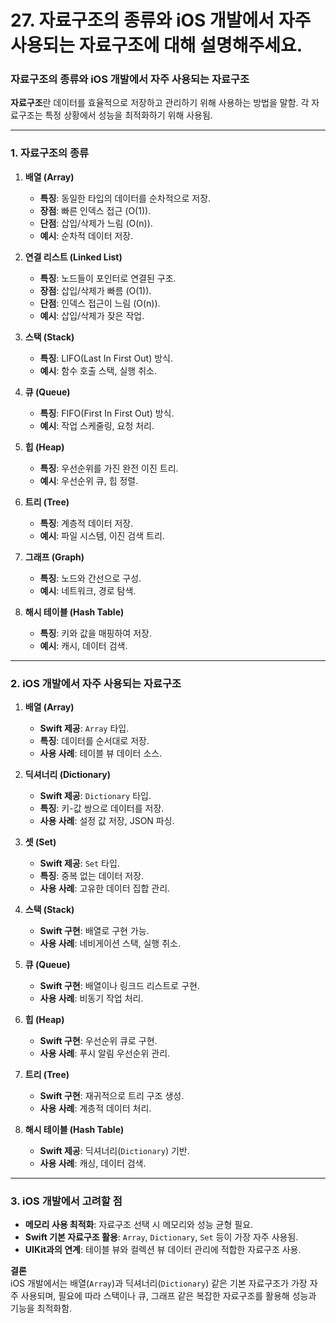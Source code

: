 #  27. 자료구조의 종류와 iOS 개발에서 자주 사용되는 자료구조에 대해 설명해주세요.

### 자료구조의 종류와 iOS 개발에서 자주 사용되는 자료구조

**자료구조**란 데이터를 효율적으로 저장하고 관리하기 위해 사용하는 방법을 말함. 각 자료구조는 특정 상황에서 성능을 최적화하기 위해 사용됨. 

---

### 1. 자료구조의 종류

1. **배열 (Array)**  
   - **특징**: 동일한 타입의 데이터를 순차적으로 저장.
   - **장점**: 빠른 인덱스 접근 (O(1)).
   - **단점**: 삽입/삭제가 느림 (O(n)).
   - **예시**: 순차적 데이터 저장.

2. **연결 리스트 (Linked List)**  
   - **특징**: 노드들이 포인터로 연결된 구조.
   - **장점**: 삽입/삭제가 빠름 (O(1)).
   - **단점**: 인덱스 접근이 느림 (O(n)).
   - **예시**: 삽입/삭제가 잦은 작업.

3. **스택 (Stack)**  
   - **특징**: LIFO(Last In First Out) 방식.
   - **예시**: 함수 호출 스택, 실행 취소.

4. **큐 (Queue)**  
   - **특징**: FIFO(First In First Out) 방식.
   - **예시**: 작업 스케줄링, 요청 처리.

5. **힙 (Heap)**  
   - **특징**: 우선순위를 가진 완전 이진 트리.
   - **예시**: 우선순위 큐, 힙 정렬.

6. **트리 (Tree)**  
   - **특징**: 계층적 데이터 저장.
   - **예시**: 파일 시스템, 이진 검색 트리.

7. **그래프 (Graph)**  
   - **특징**: 노드와 간선으로 구성.
   - **예시**: 네트워크, 경로 탐색.

8. **해시 테이블 (Hash Table)**  
   - **특징**: 키와 값을 매핑하여 저장.
   - **예시**: 캐시, 데이터 검색.

---

### 2. iOS 개발에서 자주 사용되는 자료구조

1. **배열 (Array)**  
   - **Swift 제공**: `Array` 타입.
   - **특징**: 데이터를 순서대로 저장.
   - **사용 사례**: 테이블 뷰 데이터 소스.

2. **딕셔너리 (Dictionary)**  
   - **Swift 제공**: `Dictionary` 타입.
   - **특징**: 키-값 쌍으로 데이터를 저장.
   - **사용 사례**: 설정 값 저장, JSON 파싱.

3. **셋 (Set)**  
   - **Swift 제공**: `Set` 타입.
   - **특징**: 중복 없는 데이터 저장.
   - **사용 사례**: 고유한 데이터 집합 관리.

4. **스택 (Stack)**  
   - **Swift 구현**: 배열로 구현 가능.
   - **사용 사례**: 네비게이션 스택, 실행 취소.

5. **큐 (Queue)**  
   - **Swift 구현**: 배열이나 링크드 리스트로 구현.
   - **사용 사례**: 비동기 작업 처리.

6. **힙 (Heap)**  
   - **Swift 구현**: 우선순위 큐로 구현.
   - **사용 사례**: 푸시 알림 우선순위 관리.

7. **트리 (Tree)**  
   - **Swift 구현**: 재귀적으로 트리 구조 생성.
   - **사용 사례**: 계층적 데이터 처리.

8. **해시 테이블 (Hash Table)**  
   - **Swift 제공**: 딕셔너리(`Dictionary`) 기반.
   - **사용 사례**: 캐싱, 데이터 검색.

---

### 3. iOS 개발에서 고려할 점

- **메모리 사용 최적화**: 자료구조 선택 시 메모리와 성능 균형 필요.
- **Swift 기본 자료구조 활용**: `Array`, `Dictionary`, `Set` 등이 가장 자주 사용됨.
- **UIKit과의 연계**: 테이블 뷰와 컬렉션 뷰 데이터 관리에 적합한 자료구조 사용.

**결론**  
iOS 개발에서는 배열(`Array`)과 딕셔너리(`Dictionary`) 같은 기본 자료구조가 가장 자주 사용되며, 필요에 따라 스택이나 큐, 그래프 같은 복잡한 자료구조를 활용해 성능과 기능을 최적화함.


